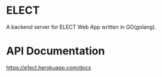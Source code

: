 # ELECT
A backend server for ELECT Web App written in GO(golang).

# API Documentation
<a href="https://e1ect.herokuapp.com/docs" target="_blank">https://e1ect.herokuapp.com/docs</a>